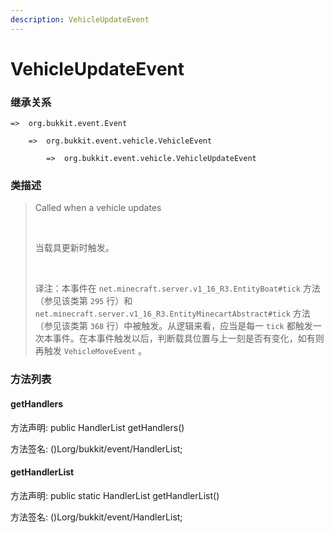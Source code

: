 ```yaml
---
description: VehicleUpdateEvent
---
```


# VehicleUpdateEvent

### 继承关系

    =>  org.bukkit.event.Event

        =>  org.bukkit.event.vehicle.VehicleEvent

            =>  org.bukkit.event.vehicle.VehicleUpdateEvent

### 类描述

> Called when a vehicle updates
> 
> <br>
> 
> 当载具更新时触发。
> 
> <br>
> 
> 译注：本事件在 `net.minecraft.server.v1_16_R3.EntityBoat#tick` 方法（参见该类第 `295` 行）和 `net.minecraft.server.v1_16_R3.EntityMinecartAbstract#tick` 方法（参见该类第 `368` 行）中被触发。从逻辑来看，应当是每一 `tick` 都触发一次本事件。在本事件触发以后，判断载具位置与上一刻是否有变化，如有则再触发 `VehicleMoveEvent` 。

### 方法列表

#### getHandlers

方法声明: public HandlerList getHandlers()

方法签名: ()Lorg/bukkit/event/HandlerList;

#### getHandlerList

方法声明: public static HandlerList getHandlerList()

方法签名: ()Lorg/bukkit/event/HandlerList;